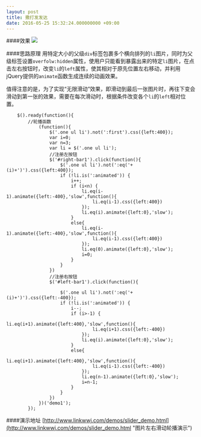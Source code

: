 ```yaml
---
layout: post
title: 撒打发发达
date: 2016-05-25 15:32:24.000000000 +09:00
---
```


####效果
![](http://i2.buimg.com/23954bdfec5bcba3.jpg)

####思路原理
用特定大小的父级`div`标签包裹多个横向排列的`li`图片，同时为父级标签设置`overfolw:hidden`属性，使用户只能看到暴露出来的特定`li`图片，在点击左右按钮时，改变`li`的`left`属性，使其相对于原先位置左右移动，并利用jQuery提供的`animate`函数生成连续的动画效果。

值得注意的是，为了实现“无限滑动”效果，即滑动到最后一张图片时，再往下变会滑动到第一张的效果，需要在每次滑动时，根据条件改变各个`li`的`left`相对位置。

```
	$().ready(function(){
		//轮播函数
			(function(){
				$('.one ul li').not(':first').css({left:400});
				var i=0;
				var n=3;
				var li = $('.one ul li');
				//注册左按钮
				$('#right-bar1').click(function(){
					$('.one ul li').not(':eq('+(i)+')').css({left:400});
					if (!li.is(':animated')) {
						i++;
						if (i<n) {
							li.eq(i-1).animate({left:-400},'slow',function(){
								li.eq(i-1).css({left:400})
							});
							li.eq(i).animate({left:0},'slow');
						}
						else{
							li.eq(i-1).animate({left:-400},'slow',function(){
								li.eq(i-1).css({left:400})
							});
							li.eq(0).animate({left:0},'slow');
							i=0;
						}
					}		
				})
				//注册右按钮
				$('#left-bar1').click(function(){
					
					$('.one ul li').not(':eq('+(i)+')').css({left:-400});
					if (!li.is(':animated')) {
						i--;
						if (i>-1) {
							li.eq(i+1).animate({left:400},'slow',function(){
								li.eq(i+1).css({left:-400})
							});
							li.eq(i).animate({left:0},'slow');
						}
						else{
							li.eq(i+1).animate({left:400},'slow',function(){
								li.eq(i-1).css({left:-400})
							});
							li.eq(n-1).animate({left:0},'slow');
							i=n-1;
						}
					}				
				})
			})('demo1');
		});
```

####演示地址
[http://www.linkwwj.com/demos/slider_demo.html](http://www.linkwwj.com/demos/slider_demo.html "图片左右滑动轮播演示")

